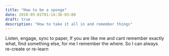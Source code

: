 ```yaml
---
title: "How to be a sponge"
date: 2018-05-01T01:14:36-03:00
draft: true
description: "How to take it all in and remember things"
---
```



Listen, engage, sync to paper, 
If you are like me and cant remember exactly what, find something else, for me I remember the where. So I can always re-create or re-learn 